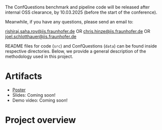 The ConfQuestions benchmark and pipeline code will be released after internal OSS clearance, by 10.03.2025 (before the start of the conference).

Meanwhile, if you have any questions, please send an email to:

rishiraj.saha.roy@iis.fraunhofer.de OR chris.hinze@iis.fraunhofer.de OR joel.schlotthauer@iis.fraunhofer.de

README files for code (`src`) and ConfQuestions (`data`) can be found inside respective directories. Below, we provide a general description of the methodology used in this project.

# Artifacts

- [Poster](artifacts/2025-02-13-poster-wsdm.pdf)
- Slides: Coming soon!
- Demo video: Coming soon!

# Project overview
